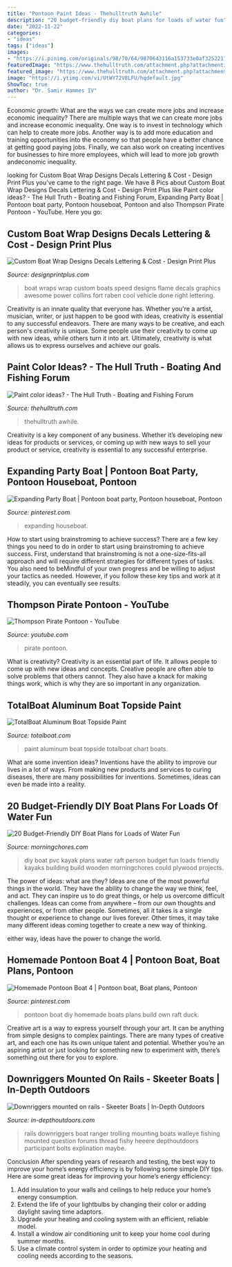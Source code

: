 ```yaml
---
title: "Pontoon Paint Ideas - Thehulltruth Awhile"
description: "20 budget-friendly diy boat plans for loads of water fun"
date: "2022-11-22"
categories:
- "ideas"
tags: ["ideas"]
images:
- "https://i.pinimg.com/originals/98/70/64/9870643116a153733e0af32522171194.jpg"
featuredImage: "https://www.thehulltruth.com/attachment.php?attachmentid=62179&amp;stc=1&amp;d=0"
featured_image: "https://www.thehulltruth.com/attachment.php?attachmentid=62179&amp;stc=1&amp;d=0"
image: "https://i.ytimg.com/vi/UtWY72V8LFU/hqdefault.jpg"
ShowToc: true
author: "Dr. Samir Hammes IV"
---
```



Economic growth: What are the ways we can create more jobs and increase economic inequality?
There are multiple ways that we can create more jobs and increase economic inequality. One way is to invest in technology which can help to create more jobs. Another way is to add more education and training opportunities into the economy so that people have a better chance at getting good paying jobs. Finally, we can also work on creating incentives for businesses to hire more employees, which will lead to more job growth andeconomic inequality.

	

		
looking for Custom Boat Wrap Designs Decals Lettering &amp; Cost - Design Print Plus you've came to the right page. We have 8 Pics about Custom Boat Wrap Designs Decals Lettering &amp; Cost - Design Print Plus like Paint color ideas? - The Hull Truth - Boating and Fishing Forum, Expanding Party Boat | Pontoon boat party, Pontoon houseboat, Pontoon and also Thompson Pirate Pontoon - YouTube. Here you go:
		
    
## Custom Boat Wrap Designs Decals Lettering &amp; Cost - Design Print Plus

<img loading=lazy src="http://designprintplus.com/wp-content/uploads/custom-boat-wrap.jpg" onerror="this.onerror=null;this.src='https://tse2.mm.bing.net/th?id=OIP.X9LeD1511xnAjuV7FhLuxwHaE6&amp;pid=15.1';" alt="Custom Boat Wrap Designs Decals Lettering &amp; Cost - Design Print Plus">

_Source: designprintplus.com_

>boat wraps wrap custom boats speed designs flame decals graphics awesome power collins fort raben cool vehicle done right lettering. 

	

Creativity is an innate quality that everyone has. Whether you're a artist, musician, writer, or just happen to be good with ideas, creativity is essential to any successful endeavors. There are many ways to be creative, and each person's creativity is unique. Some people use their creativity to come up with new ideas, while others turn it into art. Ultimately, creativity is what allows us to express ourselves and achieve our goals.

    
## Paint Color Ideas? - The Hull Truth - Boating And Fishing Forum

<img loading=lazy src="https://www.thehulltruth.com/attachment.php?attachmentid=62179&amp;stc=1&amp;d=0" onerror="this.onerror=null;this.src='https://tse1.mm.bing.net/th?id=OIP.zRm1dyRrhlomuSrO9FynUgHaFl&amp;pid=15.1';" alt="Paint color ideas? - The Hull Truth - Boating and Fishing Forum">

_Source: thehulltruth.com_

>thehulltruth awhile. 

	

Creativity is a key component of any business. Whether it’s developing new ideas for products or services, or coming up with new ways to sell your product or service, creativity is essential to any successful enterprise.

    
## Expanding Party Boat | Pontoon Boat Party, Pontoon Houseboat, Pontoon

<img loading=lazy src="https://i.pinimg.com/originals/98/70/64/9870643116a153733e0af32522171194.jpg" onerror="this.onerror=null;this.src='https://tse4.mm.bing.net/th?id=OIP.V1sJo9lFsVOQf1BmOKntRwHaER&amp;pid=15.1';" alt="Expanding Party Boat | Pontoon boat party, Pontoon houseboat, Pontoon">

_Source: pinterest.com_

>expanding houseboat. 

	

How to start using brainstroming to achieve success?
There are a few key things you need to do in order to start using brainstroming to achieve success. First, understand that brainstroming is not a one-size-fits-all approach and will require different strategies for different types of tasks. You also need to beMindful of your own progress and be willing to adjust your tactics as needed. However, if you follow these key tips and work at it steadily, you can eventually see results.

    
## Thompson Pirate Pontoon - YouTube

<img loading=lazy src="https://i.ytimg.com/vi/UtWY72V8LFU/hqdefault.jpg" onerror="this.onerror=null;this.src='https://tse2.mm.bing.net/th?id=OIP.vfYB8IcyzMM3MH0OR8V40gHaFj&amp;pid=15.1';" alt="Thompson Pirate Pontoon - YouTube">

_Source: youtube.com_

>pirate pontoon. 

	

What is creativity?
Creativity is an essential part of life. It allows people to come up with new ideas and concepts. Creative people are often able to solve problems that others cannot. They also have a knack for making things work, which is why they are so important in any organization.

    
## TotalBoat Aluminum Boat Topside Paint

<img loading=lazy src="http://www.totalboat.com/wp-content/uploads/2017/10/TotalBoat-Aluminum-Boat-Topside-Paint-Color-Chart-2.jpg" onerror="this.onerror=null;this.src='https://tse4.mm.bing.net/th?id=OIP.wcMC3cIlee9bGDgUOfQFVwHaHa&amp;pid=15.1';" alt="TotalBoat Aluminum Boat Topside Paint">

_Source: totalboat.com_

>paint aluminum boat topside totalboat chart boats. 

	

What are some invention ideas?
Inventions have the ability to improve our lives in a lot of ways. From making new products and services to curing diseases, there are many possibilities for inventions. Sometimes, ideas can even be made into a reality.

    
## 20 Budget-Friendly DIY Boat Plans For Loads Of Water Fun

<img loading=lazy src="https://morningchores.com/wp-content/uploads/2018/07/PVC-DIY-Kayak-600x289.jpg" onerror="this.onerror=null;this.src='https://tse1.mm.bing.net/th?id=OIP.DPeDVrLCaeIM6CSByYqwpwHaDk&amp;pid=15.1';" alt="20 Budget-Friendly DIY Boat Plans for Loads of Water Fun">

_Source: morningchores.com_

>diy boat pvc kayak plans water raft person budget fun loads friendly kayaks building build wooden morningchores could plywood projects. 

	

The power of ideas: what are they?
Ideas are one of the most powerful things in the world. They have the ability to change the way we think, feel, and act. They can inspire us to do great things, or help us overcome difficult challenges.
Ideas can come from anywhere – from our own thoughts and experiences, or from other people. Sometimes, all it takes is a single thought or experience to change our lives forever. Other times, it may take many different ideas coming together to create a new way of thinking.

 either way, ideas have the power to change the world.

    
## Homemade Pontoon Boat 4 | Pontoon Boat, Boat Plans, Pontoon

<img loading=lazy src="https://i.pinimg.com/736x/97/22/5e/97225e4de1edfdfef31b7487ffca8917--diy-boat-pontoon-boats.jpg" onerror="this.onerror=null;this.src='https://tse2.mm.bing.net/th?id=OIP.HRjOd_wgNOOIZDl7DARBYAHaFj&amp;pid=15.1';" alt="Homemade Pontoon Boat 4 | Pontoon boat, Boat plans, Pontoon">

_Source: pinterest.com_

>pontoon boat diy homemade boats plans build own raft duck. 

	

Creative art is a way to express yourself through your art. It can be anything from simple designs to complex paintings. There are many types of creative art, and each one has its own unique talent and potential. Whether you’re an aspiring artist or just looking for something new to experiment with, there’s something out there for you to explore.

    
## Downriggers Mounted On Rails - Skeeter Boats | In-Depth Outdoors

<img loading=lazy src="https://www.in-depthoutdoors.com/wp-content/uploads/bbu_images/fishing/post_images/1344208555_riggersonboard2.jpg" onerror="this.onerror=null;this.src='https://tse1.mm.bing.net/th?id=OIP.i6TKCJxZyl7CzlpKAHM4SAAAAA&amp;pid=15.1';" alt="Downriggers mounted on rails - Skeeter Boats | In-Depth Outdoors">

_Source: in-depthoutdoors.com_

>rails downriggers boat ranger trolling mounting boats walleye fishing mounted question forums thread fishy heeere depthoutdoors participant bolts explination maybe. 

	

Conclusion
After spending years of research and testing, the best way to improve your home’s energy efficiency is by following some simple DIY tips. Here are some great ideas for improving your home’s energy efficiency: 
1. Add insulation to your walls and ceilings to help reduce your home’s energy consumption. 
2. Extend the life of your lightbulbs by changing their color or adding daylight saving time adaptors. 
3. Upgrade your heating and cooling system with an efficient, reliable model. 
4. Install a window air conditioning unit to keep your home cool during summer months. 
5. Use a climate control system in order to optimize your heating and cooling needs according to the seasons.

